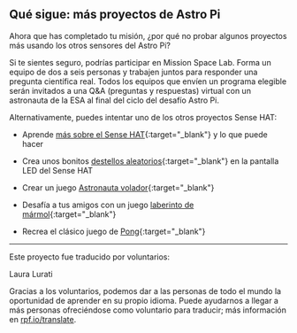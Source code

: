 ## Qué sigue: más proyectos de Astro Pi

Ahora que has completado tu misión, ¿por qué no probar algunos proyectos más usando los otros sensores del Astro Pi?

Si te sientes seguro, podrías participar en Mission Space Lab. Forma un equipo de dos a seis personas y trabajen juntos para responder una pregunta científica real. Todos los equipos que envíen un programa elegible serán invitados a una Q&A (preguntas y respuestas) virtual con un astronauta de la ESA al final del ciclo del desafío Astro Pi.

Alternativamente, puedes intentar uno de los otros proyectos Sense HAT:

+ Aprende [más sobre el Sense HAT](https://projects.raspberrypi.org/en/projects/getting-started-with-the-sense-hat){:target="_blank"} y lo que puede hacer

+ Crea unos bonitos [destellos aleatorios](https://projects.raspberrypi.org/en/projects/sense-hat-random-sparkles){:target="_blank"} en la pantalla LED del Sense HAT

+ Crear un juego [Astronauta volador](https://projects.raspberrypi.org/en/projects/flappy-astronaut){:target="_blank"}

+ Desafía a tus amigos con un juego [laberinto de mármol](https://projects.raspberrypi.org/en/projects/sense-hat-marble-maze){:target="_blank"}

+ Recrea el clásico juego de [Pong](https://projects.raspberrypi.org/en/projects/sense-hat-pong){:target="_blank"}

***

Este proyecto fue traducido por voluntarios:

Laura Lurati

Gracias a los voluntarios, podemos dar a las personas de todo el mundo la oportunidad de aprender en su propio idioma. Puede ayudarnos a llegar a más personas ofreciéndose como voluntario para traducir; más información en [rpf.io/translate](https://rpf.io/translate).
